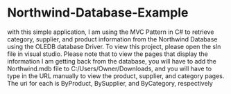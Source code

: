 # Northwind-Database-Example
with this simple application, I am using the MVC Pattern in C# to retrieve category, supplier, and product information from the Northwind Database using the OLEDB database Driver. To view this project, please open the sln file in visual studio. Please note that to view the pages that display the information I am getting back from the database, you will have to add the Northwind.mdb file to C:/Users/Owner/Downloads, and you will have to type in the URL manually to view the product, supplier, and category pages. The uri for each is ByProduct, BySupplier, and ByCategory, respectively
